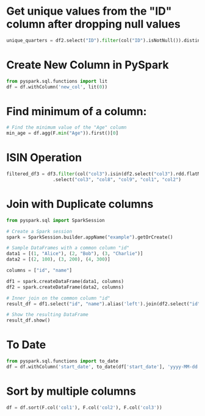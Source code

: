 # Get unique values from the "ID" column after dropping null values

```python
unique_quarters = df2.select("ID").filter(col("ID").isNotNull()).distinct().rdd.flatMap(lambda x: x).collect()
```

# Create New Column in PySpark

```python
from pyspark.sql.functions import lit
df = df.withColumn('new_col', lit(0))
```


# Find minimum of a column:

```python
# Find the minimum value of the "Age" column
min_age = df.agg(F.min("Age")).first()[0]
```
# ISIN Operation
```python
filtered_df3 = df3.filter(col("col3").isin(df2.select("col3").rdd.flatMap(lambda x: x).collect())) \
                 .select("col3", "col8", "col9", "col1", "col2")
```

# Join with Duplicate columns
```python
from pyspark.sql import SparkSession

# Create a Spark session
spark = SparkSession.builder.appName("example").getOrCreate()

# Sample DataFrames with a common column "id"
data1 = [(1, "Alice"), (2, "Bob"), (3, "Charlie")]
data2 = [(2, 100), (3, 200), (4, 300)]

columns = ["id", "name"]

df1 = spark.createDataFrame(data1, columns)
df2 = spark.createDataFrame(data2, columns)

# Inner join on the common column "id"
result_df = df1.select("id", "name").alias('left').join(df2.select("id", "name").alias('right'), ["id"], how="inner")

# Show the resulting DataFrame
result_df.show()
```

# To Date
```python
from pyspark.sql.functions import to_date
df = df.withColumn('start_date', to_date(df['start_date'], 'yyyy-MM-dd'))
```

# Sort by multiple columns
```python
df = df.sort(F.col('col1'), F.col('col2'), F.col('col3'))
```


